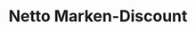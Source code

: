 ---
title: "Netto Marken-Discount"
url: /duesseldorf/netto-marken-discount-wormser-weg/
shop: Supermarkt
---